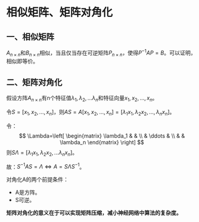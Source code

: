 # 相似矩阵、矩阵对角化

## 一、相似矩阵

$A_{n\times n}$和$B_{n \times n}$相似，当且仅当存在可逆矩阵$P_{n \times n}$，使得$P^{-1}AP=B$。可以证明，相似即等价。



## 二、矩阵对角化

假设方阵$A_{n\times n}$有n个特征值$\lambda_1,\lambda_2,...\lambda_n$和特征向量$x_1,x_2,...,x_n$。

令$S=[x_1,x_2,...,x_n]$，则$AS=A[x_1,x_2,...,x_n]=[\lambda_1x_1,\lambda_2x_2,...,\lambda_nx_n]$。

令：
$$
\Lambda=\left[
\begin{matrix}
\lambda_1 & & \\
& \ddots & \\
& & \lambda_n
\end{matrix}
\right]
$$
则$S\Lambda=[\lambda_1x_1,\lambda_2x_2,...\lambda_nx_n]$。

故：$S^{-1}AS=\Lambda \Leftrightarrow A=S\Lambda S^{-1}$。

对角化A的两个前提条件：

+ A是方阵。
+ S可逆。

**矩阵对角化的意义在于可以实现矩阵压缩，减小神经网络中算法的复杂度。**